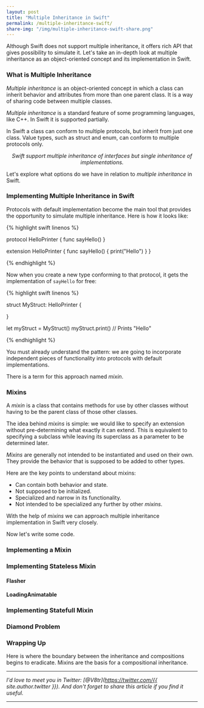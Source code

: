 ```yaml
---
layout: post
title: "Multiple Inheritance in Swift"
permalink: /multiple-inheritance-swift/
share-img: "/img/multiple-inheritance-swift-share.png"
---
```


Although Swift does not support multiple inheritance, it offers rich API that gives possibility to simulate it. Let's take an in-depth look at multiple inheritance as an object-oriented concept and its implementation in Swift.

<!-- ### Programming Language is Just a Tool -->

<!-- Speaking of programming as a way of thinking, have you even thought what drives your software design decisions? The answer on this question reveals the two basic approaches that are naturally the starter points of all programming decisions.

**Thinking from programming language perspective** - each problem is assessed based on the toolkit the programming language offers. The example of this way of thinking: "I am good at Swift generics, I'll keep using them as a solution to all emerging tasks". 

It is thinking like a hammer: everything becomes a nail to be hammered in, irrespective of how inappropriate it is.

**Thinking from the problems and their solutions perspective** - following this way of thinking, you translate the solution into the program. All programming languages have their pros and cons, thus such solution might not be perfect. Following this way of thinking, programming language becomes just a tool.

For example, Swift does not support atomic properties by default, but still offers rich locking API which you can utilize to implement such. In [Atomic Properties in Swift](http://www.vadimbulavin.com/atomic-properties/) I discuss this particular case in more details.

When put this way, it becomes obvious that the second way of thinking is much more productive, while the first should be omitted.

**Thinking from the problems and their solutions perspective** requires knowledge of basic programming idioms. *Multiple inheritance*, which is the subject of present article, is among such idioms. -->

### What is Multiple Inheritance

*Multiple inheritance* is an object-oriented concept in which a class can inherit behavior and attributes from more than one parent class. It is a way of sharing code between multiple classes.

*Multiple inheritance* is a standard feature of some programming languages, like C++. In Swift it is supported partially. 

In Swift a class can conform to multiple protocols, but inherit from just one class. Value types, such as struct and enum, can conform to multiple protocols only.

<p align="center">
<i>Swift support multiple inheritance of interfaces but single inheritance of implementations.</i>
</p>

Let's explore what options do we have in relation to *multiple inheritance* in Swift.

### Implementing Multiple Inheritance in Swift

Protocols with default implementation become the main tool that provides the opportunity to simulate multiple inheritance. Here is how it looks like:

{% highlight swift linenos %}

protocol HelloPrinter {
    func sayHello()
}

extension HelloPrinter {
    func sayHello() {
        print("Hello")
    }
}

{% endhighlight %}

Now when you create a new type conforming to that protocol, it gets the implementation of `sayHello` for free:

{% highlight swift linenos %}

struct MyStruct: HelloPrinter {

}

let myStruct = MyStruct()
myStruct.print() // Prints "Hello"

{% endhighlight %}

You must already understand the pattern: we are going to incorporate independent pieces of functionality into protocols with default implementations. 

There is a term for this approach named *mixin*. 

### Mixins

A *mixin* is a class that contains methods for use by other classes without having to be the parent class of those other classes.

The idea behind *mixins* is simple: we would like to specify an extension without pre-determining what exactly it can extend. This is equivalent to specifying a subclass while leaving its superclass as a parameter to be determined later.

*Mixins* are generally not intended to be instantiated and used on their own. They provide the behavior that is supposed to be added to other types.

Here are the key points to understand about mixins:
- Can contain both behavior and state.
- Not supposed to be initialized.
- Specialized and narrow in its functionality.
- Not intended to be specialized any further by other *mixins*.

With the help of *mixins* we can approach multiple inheritance implementation in Swift very closely.

Now let's write some code.

### Implementing a Mixin

### Implementing Stateless Mixin

#### Flasher

#### LoadingAnimatable

### Implementing Statefull Mixin

### Diamond Problem

### Wrapping Up

Here is where the boundary between the inheritance and compositions begins to eradicate. Mixins are the basis for a compositional inheritance.


---

*I'd love to meet you in Twitter: [@V8tr](https://twitter.com/{{ site.author.twitter }}). And don't forget to share this article if you find it useful.*

---

[starter-repo]: https://github.com/V8tr/UITableViewCellAnimation-Article-Starter